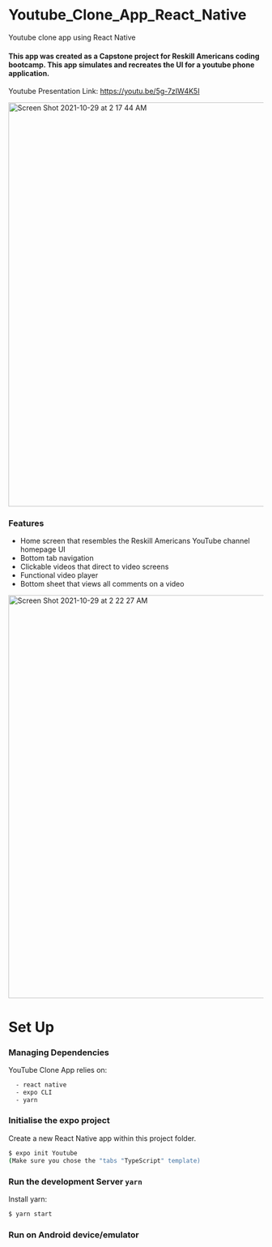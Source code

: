 # Youtube_Clone_App_React_Native
Youtube clone app using React Native 


#### This app was created as a Capstone project for Reskill Americans coding bootcamp. This app simulates and recreates the UI for a youtube phone application. 

Youtube Presentation Link: https://youtu.be/5g-7zIW4K5I


<img width="798" alt="Screen Shot 2021-10-29 at 2 17 44 AM" src="https://user-images.githubusercontent.com/59779281/139410242-990ee1cb-b119-439d-b0ef-c77f0c052d6d.png">


### Features

* Home screen that resembles the Reskill Americans YouTube channel homepage UI
* Bottom tab navigation
* Clickable videos that direct to video screens
* Functional video player 
* Bottom sheet that views all comments on a video

<img width="796" alt="Screen Shot 2021-10-29 at 2 22 27 AM" src="https://user-images.githubusercontent.com/59779281/139410697-48cf5885-05f8-4703-9fd1-38944b17a87c.png">


 
# Set Up 


### Managing Dependencies

YouTube Clone App relies on:
```bash
  - react native
  - expo CLI
  - yarn
  ```


### Initialise the expo project

Create a new React Native app within this project folder. 

```bash
$ expo init Youtube
(Make sure you chose the "tabs "TypeScript" template)
```

### Run the development Server `yarn`

Install yarn:

```bash
$ yarn start
```

### Run on Android device/emulator







